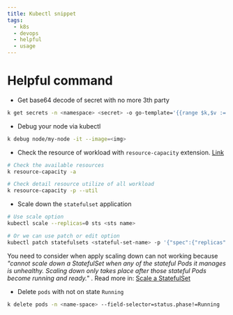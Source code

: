 ```yaml
---
title: Kubectl snippet
tags:
  - k8s
  - devops
  - helpful
  - usage
---
```

# Helpful command

- Get base64 decode of secret with no more 3th party

```bash
k get secrets -n <namespace> <secret> -o go-template='{{range $k,$v := .data}}{{"### "}}{{$k}}{{"\n"}}{{$v|base64decode}}{{"\n\n"}}{{end}}'
```

- Debug your node via kubectl

```bash
k debug node/my-node -it --image=<img>
```

- Check the resource of workload with `resource-capacity` extension. [Link](https://github.com/robscott/kube-capacity)

```bash
# Check the available resources
k resource-capacity -a

# Check detail resource utilize of all workload
k resource-capacity -p --util
```

- Scale down the `statefulset` application

```bash
# Use scale option
kubectl scale --replicas=0 sts <sts name>

# Or we can use patch or edit option
kubectl patch statefulsets <stateful-set-name> -p '{"spec":{"replicas":<new-replicas>}}'
```

You need to consider when apply scaling down can not working because *"cannot scale down a StatefulSet when any of the stateful Pods it manages is unhealthy. Scaling down only takes place after those stateful Pods become running and ready."* . Read more in: [Scale a StatefulSet](https://kubernetes.io/docs/tasks/run-application/scale-stateful-set/#troubleshooting)

- Delete `pods` with not on state `Running`

```bash
k delete pods -n <name-space> --field-selector=status.phase!=Running
```

